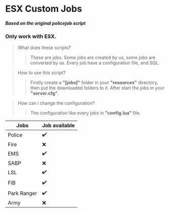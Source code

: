 # ESX Custom Jobs
##### Based on the **original** policejob script
### Only work with ESX.


> What does these scripts?
>
>> These are jobs. Some jobs are created by us, some jobs are converted by us. Every job have a configuration file, and SQL.

> How to use this script?
>
>> Firstly create a **"[jobs]"** folder in your **"resources"** directory, then put the downloaded folders to it. After start the jobs in your **"server.cfg"**.

> How can i change the configuration?
>
>> The configuration like every jobs in **"config.lua"** file.

| Jobs        | Job available       |
| ----------- | ------------------- |
| Police      | :heavy_check_mark:  |
| Fire        | :x:                 |
| EMS         | :heavy_check_mark:  |
| SABP        | :x:                 |
| LSL         | :heavy_check_mark:  |
| FIB         | :heavy_check_mark:  |
| Park Ranger | :heavy_check_mark:  |
| Army        | :x:                 |
